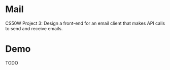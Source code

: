 # Mail

CS50W Project 3: Design a front-end for an email client that makes API calls to send and receive emails.

# Demo

TODO
